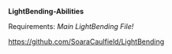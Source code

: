 **LightBending-Abilities**

Requirements: *Main LightBending File!*

https://github.com/SoaraCaulfield/LightBending
